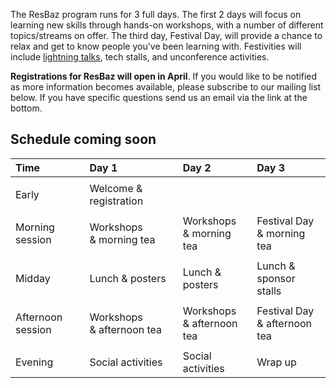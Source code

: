 The ResBaz program runs for 3 full days. The first 2 days will focus on learning new skills through hands-on workshops, with a number of different topics/streams on offer. The third day, Festival Day, will provide a chance to relax and get to know people you've been learning with. Festivities will include [lightning talks](https://docs.google.com/forms/d/e/1FAIpQLSdLGw_gfABKlOm3XK1jABr4-ZKPQRJiBDsk3eA5vIchbj9tIw/viewform), tech stalls, and unconference activities.

**Registrations for ResBaz will open in April**. If you would like to be notified as more information becomes available, please subscribe to our mailing list below. If you have specific questions send us an email via the link at the bottom.

## Schedule coming soon

| Time | Day 1 | Day 2 | Day 3 |
| :--- | :--- | :--- | :--- |
|||||<br><br>
| Early | Welcome & registration&nbsp;&nbsp;&nbsp;&nbsp;&nbsp; |||
|||||<br><br>
| Morning session | Workshops<br>& morning tea | Workshops<br>& morning tea | Festival Day<br>& morning tea |
|||||<br><br>
| Midday | Lunch & posters | Lunch & posters&nbsp;&nbsp;&nbsp;&nbsp;&nbsp; | Lunch & sponsor stalls |
|||||<br><br>
| Afternoon session&nbsp;&nbsp;&nbsp;&nbsp;&nbsp; | Workshops<br>& afternoon tea | Workshops<br>& afternoon tea | Festival Day<br>& afternoon tea |
|||||<br><br>
| Evening | Social activities | Social activities | Wrap up |

